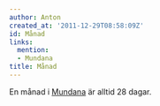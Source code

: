 ```yaml
---
author: Anton
created_at: '2011-12-29T08:58:09Z'
id: Månad
links:
  mention:
  - Mundana
title: Månad
---
```


En månad i [Mundana] är alltid 28 dagar.

  [Mundana]: Mundana
